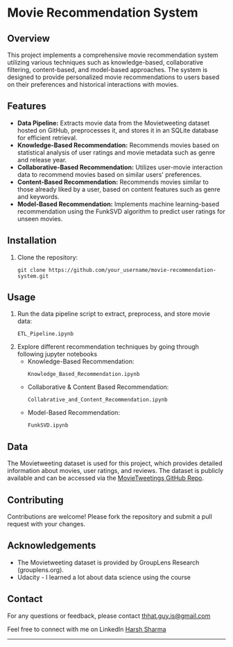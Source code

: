# Movie Recommendation System

## Overview
This project implements a comprehensive movie recommendation system utilizing various techniques such as knowledge-based, collaborative filtering, content-based, and model-based approaches. The system is designed to provide personalized movie recommendations to users based on their preferences and historical interactions with movies.

## Features
- **Data Pipeline:** Extracts movie data from the Movietweeting dataset hosted on GitHub, preprocesses it, and stores it in an SQLite database for efficient retrieval.
- **Knowledge-Based Recommendation:** Recommends movies based on statistical analysis of user ratings and movie metadata such as genre and release year.
- **Collaborative-Based Recommendation:** Utilizes user-movie interaction data to recommend movies based on similar users' preferences.
- **Content-Based Recommendation:** Recommends movies similar to those already liked by a user, based on content features such as genre and keywords.
- **Model-Based Recommendation:** Implements machine learning-based recommendation using the FunkSVD algorithm to predict user ratings for unseen movies.

## Installation
1. Clone the repository:
   ```
   git clone https://github.com/your_username/movie-recommendation-system.git
   ```

   
## Usage
1. Run the data pipeline script to extract, preprocess, and store movie data:
   ```
   ETL_Pipeline.ipynb
   ```
2. Explore different recommendation techniques by going through following jupyter notebooks
   - Knowledge-Based Recommendation:
     ```
     Knowledge_Based_Recommendation.ipynb
     ```
   - Collaborative & Content Based Recommendation:
     ```
     Collabrative_and_Content_Recommendation.ipynb
     ```
   - Model-Based Recommendation:
     ```
     FunkSVD.ipynb
     ```

## Data
The Movietweeting dataset is used for this project, which provides detailed information about movies, user ratings, and reviews. The dataset is publicly available and can be accessed via the [MovieTweetings GitHub Repo](https://github.com/sidooms/MovieTweetings).


## Contributing
Contributions are welcome! Please fork the repository and submit a pull request with your changes.

## Acknowledgements
- The Movietweeting dataset is provided by GroupLens Research (grouplens.org).
- Udacity - I learned a lot about data science using the course


## Contact
For any questions or feedback, please contact [thhat.guy.is@gmail.com](mailto:thhat.guy.is@gmail.com)

Feel free to connect with me on LinkedIn [Harsh Sharma](https://www.linkedin.com/in/nisaachar)

---
